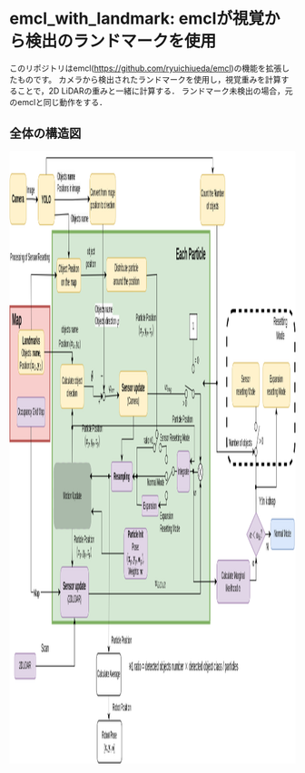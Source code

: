 # emcl_with_landmark: emclが視覚から検出のランドマークを使用

このリポジトリはemcl(https://github.com/ryuichiueda/emcl)の機能を拡張したものです。
カメラから検出されたランドマークを使用し，視覚重みを計算することで，2D LiDARの重みと一緒に計算する．
ランドマーク未検出の場合，元のemclと同じ動作をする．

## 全体の構造図

<img alt="system" height="1080" src="https://github.com/Tsumoridesu/emcl_with_landmark/blob/main/system.drawio.png" width="1920"/>
